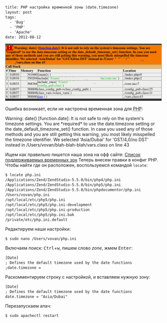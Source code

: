 ```
title: PHP настройка временной зоны (date.timezone)
layout: post
tags:
  - 'Bug'
  - 'PHP'
  - 'Apache'
date: 2012-08-12
```

![Вывод ошибки Xdebug'ом](/images/php-datetimezone/php-datetimezone__preview.png)

Ошибка возникает, если не настроена временная зона для <abbr title="PHP: Hypertext Preprocessor">PHP</abbr>:
<p class="warning">Warning: date() [function.date]: It is not safe to rely on the system's timezone settings. You are *required* to use the date.timezone setting or the date_default_timezone_set() function. In case you used any of those methods and you are still getting this warning, you most likely misspelled the timezone identifier. We selected 'Asia/Dubai' for 'GST/4,0/no DST' instead in /Users/vovan/blah-blah-blah/vars.class on line 43</p>

Ищем как правильно пишется наша зона на офф сайте: [Список поддерживаемых временных зон](http://www.php.net/manual/ru/timezones.asia.php)
Теперь внесем правки в конфиг PHP. Чтобы найти где он расположен, воспользуемся командой `locate`:

```
$ locate php.ini
/Applications/Zend/ZendStudio-5.5.0/bin/php4/php.ini
/Applications/Zend/ZendStudio-5.5.0/bin/php5/php.ini
/Applications/Zend/ZendStudio-5.5.0/bin/phpdocumentor/php.ini
/Users/vovan/php.ini
/opt/local/etc/php5/php.ini
/opt/local/etc/php5/php.ini-development
/opt/local/etc/php5/php.ini-production
/opt/local/etc/php5/php.ini.bak
/private/etc/php.ini.default
```

Редактируем наши настройки:

```
$ sudo nano /Users/vovan/php.ini
```

Включаем поиск: <kbd>Ctrl</kbd>+<kbd>w</kbd>, пишем слово _zone_, жмем <kbd>Enter</kbd>:

```
[Date]
; Defines the default timezone used by the date functions
;date.timezone =
```

Раскомментируем строку с настройкой, и вставляем нужную зону:

```
[Date]
; Defines the default timezone used by the date functions
date.timezone = "Asia/Dubai"
```

Перезапускаем апач:

```
$ sudo apachectl restart
```
